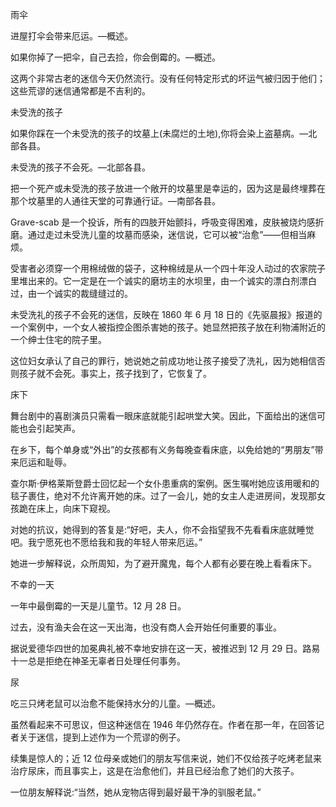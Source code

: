 

雨伞

进屋打伞会带来厄运。—概述。

如果你掉了一把伞，自己去捡，你会倒霉的。—概述。

这两个非常古老的迷信今天仍然流行。没有任何特定形式的坏运气被归因于他们；这些荒谬的迷信通常都是不吉利的。

未受洗的孩子

如果你踩在一个未受洗的孩子的坟墓上(未腐烂的土地),你将会染上盗墓病。—北部各县。

未受洗的孩子不会死。—北部各县。

把一个死产或未受洗的孩子放进一个敞开的坟墓里是幸运的，因为这是最终埋葬在那个坟墓里的人通往天堂的可靠通行证。—南部各县。

Grave-scab 是一个投诉，所有的四肢开始颤抖，呼吸变得困难，皮肤被烧灼感折磨。通过走过未受洗儿童的坟墓而感染，迷信说，它可以被“治愈”——但相当麻烦。

受害者必须穿一个用棉绒做的袋子，这种棉绒是从一个四十年没人动过的农家院子里堆出来的。它一定是在一个诚实的磨坊主的水坝里，由一个诚实的漂白剂漂白过，由一个诚实的裁缝缝过的。

未受洗礼的孩子不会死的迷信，反映在 1860 年 6 月 18 日的《先驱晨报》报道的一个案例中，一个女人被指控企图杀害她的孩子。她显然把孩子放在利物浦附近的一个绅士住宅的院子里。

这位妇女承认了自己的罪行，她说她之前成功地让孩子接受了洗礼，因为她相信否则孩子就不会死。事实上，孩子找到了，它恢复了。

床下

舞台剧中的喜剧演员只需看一眼床底就能引起哄堂大笑。因此，下面给出的迷信可能也会引起笑声。

在乡下，每个单身或“外出”的女孩都有义务每晚查看床底，以免给她的“男朋友”带来厄运和耻辱。

查尔斯·伊格莱斯登爵士回忆起一个女仆患重病的案例。医生嘱咐她应该用暖和的毯子裹住，绝对不允许离开她的床。过了一会儿，她的女主人走进房间，发现那女孩跪在床上，向床下窥视。

对她的抗议，她得到的答复是:“好吧，夫人，你不会指望我不先看看床底就睡觉吧。我宁愿死也不愿给我和我的年轻人带来厄运。”

她进一步解释说，众所周知，为了避开魔鬼，每个人都有必要在晚上看看床下。

不幸的一天

一年中最倒霉的一天是儿童节。12 月 28 日。

过去，没有渔夫会在这一天出海，也没有商人会开始任何重要的事业。

据说爱德华四世的加冕典礼被不幸地安排在这一天，被推迟到 12 月 29 日。路易十一总是拒绝在神圣无辜者日处理任何事务。

尿

吃三只烤老鼠可以治愈不能保持水分的儿童。—概述。

虽然看起来不可思议，但这种迷信在 1946 年仍然存在。作者在那一年，在回答记者关于迷信，提到上述作为一个荒谬的例子。

续集是惊人的；近 12 位母亲或她们的朋友写信来说，她们不仅给孩子吃烤老鼠来治疗尿床，而且事实上，这是在治愈他们，并且已经治愈了她们的大孩子。

一位朋友解释说:“当然，她从宠物店得到最好最干净的驯服老鼠。”